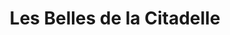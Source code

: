 ---
title: "Les Belles de la Citadelle"
url: /montmedy/les-belles-de-la-citadelle/
shop: Kosmetik
---